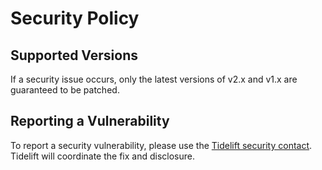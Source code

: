 # Security Policy

## Supported Versions

If a security issue occurs, only the latest versions of v2.x and v1.x are guaranteed to be patched.

## Reporting a Vulnerability

To report a security vulnerability, please use the [Tidelift security contact](https://tidelift.com/security).
Tidelift will coordinate the fix and disclosure.
